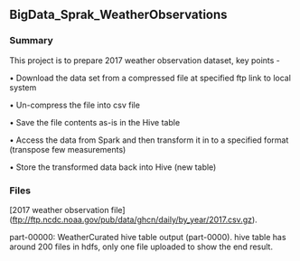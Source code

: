 ## BigData_Sprak_WeatherObservations

### Summary
This project is to prepare 2017 weather observation dataset, key points - 

•	Download the data set from a compressed file at specified ftp link to local system

•	Un-compress the file into csv file

•	Save the file contents as-is in the Hive table 

•	Access the data from Spark and then transform it in to a specified format (transpose few measurements)

•	Store the transformed data back into Hive (new table)


### Files

[2017 weather observation file] (ftp://ftp.ncdc.noaa.gov/pub/data/ghcn/daily/by_year/2017.csv.gz).

part-00000: WeatherCurated hive table output (part-0000). hive table has around 200 files in hdfs, only one file uploaded to show the end result.
